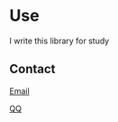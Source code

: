 Use
=============

I write this library for study

Contact
-------
[Email](mailto:11she_232@163.com)

[QQ ](http://wpa.qq.com/msgrd?v=3&uin=1982141&site=qq&menu=yes)
